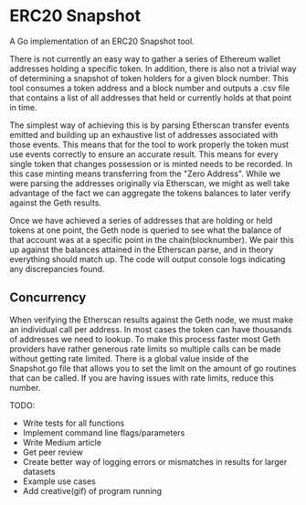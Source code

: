 # ERC20 Snapshot
A Go implementation of an ERC20 Snapshot tool. 

There is not currently an easy way to gather a series of Ethereum wallet addresses holding a specific token. In addition, 
there is also not a trivial way of determining a snapshot of token holders for a given block number. 
This tool consumes a token address and a block number and outputs a .csv file that contains a list of all 
addresses that held or currently holds at that point in time. 

The simplest way of achieving this is by parsing Etherscan transfer events emitted and building up an exhaustive 
list of addresses associated with those events. This means that for the tool to work properly the token must use events
correctly to ensure an accurate result. This means for every single token that changes possession or is minted needs to
be recorded. In this case minting means transferring from the "Zero Address". While we were parsing the addresses 
originally via Etherscan, we might as well take advantage of the fact we can aggregate the tokens balances to later 
verify against the Geth results. 

Once we have achieved a series of addresses that are holding or held tokens at one point, the Geth node is queried to 
see what the balance of that account was at a specific point in the chain(blocknumber). We pair this up against the balances
attained in the Etherscan parse, and in theory everything should match up. The code will output console logs 
indicating any discrepancies found. 

## Concurrency
When verifying the Etherscan results against the Geth node, we must make an individual call per address. In most
cases the token can have thousands of addresses we need to lookup. To make this process faster most Geth providers
have rather generous rate limits so multiple calls can be made without getting rate limited. There is a global value
inside of the Snapshot.go file that allows you to set the limit on the amount of go routines that can be called. If 
you are having issues with rate limits, reduce this number. 

TODO:
- Write tests for all functions
- Implement command line flags/parameters
- Write Medium article
- Get peer review
- Create better way of logging errors or mismatches in results for larger datasets
- Example use cases
- Add creative(gif) of program running

